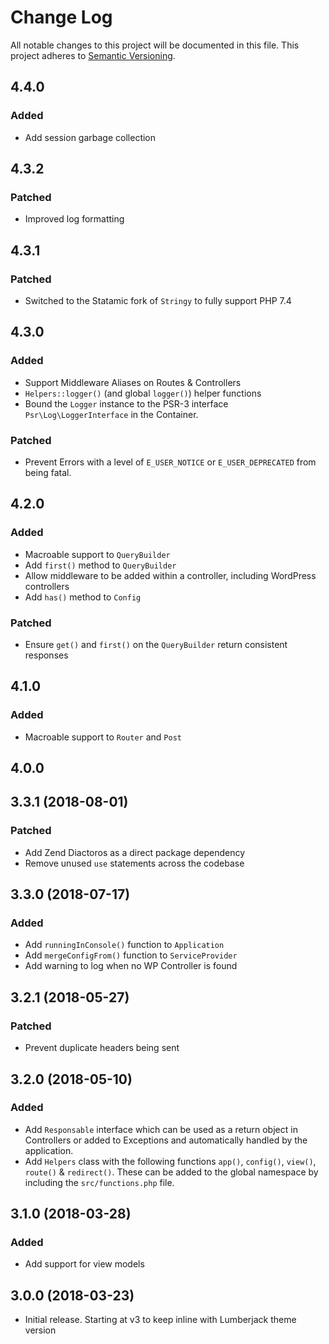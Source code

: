 # Change Log
All notable changes to this project will be documented in this file.
This project adheres to [Semantic Versioning](http://semver.org/).

## 4.4.0

### Added

- Add session garbage collection

## 4.3.2

### Patched

- Improved log formatting

## 4.3.1

### Patched

- Switched to the Statamic fork of `Stringy` to fully support PHP 7.4

## 4.3.0

### Added

- Support Middleware Aliases on Routes & Controllers
- `Helpers::logger()` (and global `logger()`) helper functions
- Bound the `Logger` instance to the PSR-3 interface `Psr\Log\LoggerInterface` in the Container.

### Patched

- Prevent Errors with a level of `E_USER_NOTICE` or `E_USER_DEPRECATED` from being fatal.

## 4.2.0

### Added

- Macroable support to `QueryBuilder`
- Add `first()` method to `QueryBuilder`
- Allow middleware to be added within a controller, including WordPress controllers
- Add `has()` method to `Config`

### Patched

- Ensure `get()` and `first()` on the `QueryBuilder` return consistent responses

## 4.1.0

### Added

- Macroable support to `Router` and `Post`

## 4.0.0

## 3.3.1 (2018-08-01)

### Patched

- Add Zend Diactoros as a direct package dependency
- Remove unused `use` statements across the codebase

## 3.3.0 (2018-07-17)

### Added

- Add `runningInConsole()` function to `Application`
- Add `mergeConfigFrom()` function to `ServiceProvider`
- Add warning to log when no WP Controller is found

## 3.2.1 (2018-05-27)

### Patched

- Prevent duplicate headers being sent

## 3.2.0 (2018-05-10)

### Added

- Add `Responsable` interface which can be used as a return object in Controllers or added to Exceptions and automatically handled by the application.
- Add `Helpers` class with the following functions `app()`, `config()`, `view()`, `route()` & `redirect()`. These can be added to the global namespace by including the `src/functions.php` file.

## 3.1.0 (2018-03-28)

### Added

- Add support for view models

## 3.0.0 (2018-03-23)
- Initial release. Starting at v3 to keep inline with Lumberjack theme version

